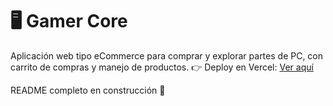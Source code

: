 # 🖥️ Gamer Core  

Aplicación web tipo eCommerce para comprar y explorar partes de PC, con carrito de compras y manejo de productos.
👉 Deploy en Vercel: [Ver aquí](https://gamer-core-ecommerce.vercel.app/)  

README completo en construcción 🚧

